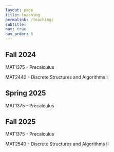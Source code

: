 ```yaml
---
layout: page
title: teaching
permalink: /teaching/
subtitle:
nav: true
nav_order: 6
---
```


## Fall 2024

MAT1375 - Precalculus

MAT2440 - Discrete Structures and Algorithms I

## Spring 2025

MAT1375 - Precalculus

## Fall 2025

MAT1375 - Precalculus

MAT2540 - Discrete Structures and Algorithms II
